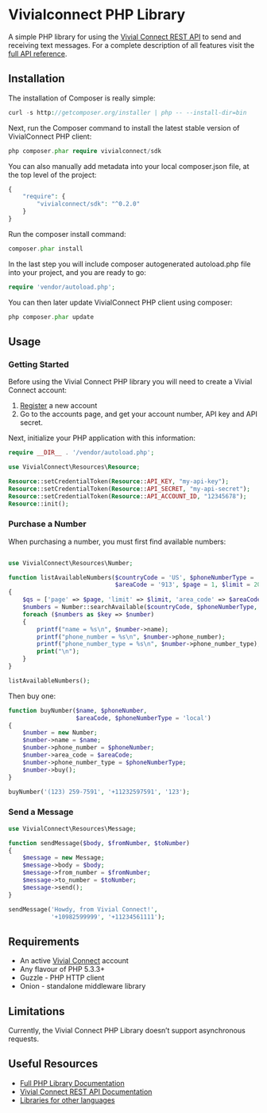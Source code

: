 # Vivialconnect PHP Library

A simple PHP library for using the [Vivial Connect REST API](https://www.vivialconnect.net/) to send and receiving text messages. For a complete description of all features visit the [full API reference](https://vivialconnect.github.io/vivialconnect-php/).

## Installation

The installation of Composer is really simple:

```php
curl -s http://getcomposer.org/installer | php -- --install-dir=bin
```

Next, run the Composer command to install the latest stable version of VivialConnect PHP client:

```php
php composer.phar require vivialconnect/sdk
```

You can also manually add metadata into your local composer.json file, at the top level of the project:

```php
{
    "require": {
        "vivialconnect/sdk": "^0.2.0"
    }
}
```

Run the composer install command:

```php
composer.phar install
```

In the last step you will include composer autogenerated autoload.php file into your project, and you are ready to go:

```php
require 'vendor/autoload.php';
```

You can then later update VivialConnect PHP client using composer:

```php
php composer.phar update
```

## Usage

### Getting Started

Before using the Vivial Connect PHP library you will need to create a Vivial Connect account:

1. [Register](https://www.vivialconnect.net/register/) a new account
2. Go to the accounts page, and get your account number, API key and API secret.

Next, initialize your PHP application with this information:

```php
require __DIR__ . '/vendor/autoload.php';

use VivialConnect\Resources\Resource;

Resource::setCredentialToken(Resource::API_KEY, "my-api-key");
Resource::setCredentialToken(Resource::API_SECRET, "my-api-secret");
Resource::setCredentialToken(Resource::API_ACCOUNT_ID, "12345678");
Resource::init();

```

### Purchase a Number

When purchasing a number, you must first find available numbers:

```php

use VivialConnect\Resources\Number;

function listAvailableNumbers($countryCode = 'US', $phoneNumberType = 'local',
                              $areaCode = '913', $page = 1, $limit = 20)
{
    $qs = ['page' => $page, 'limit' => $limit, 'area_code' => $areaCode];
    $numbers = Number::searchAvailable($countryCode, $phoneNumberType, $qs);
    foreach ($numbers as $key => $number)
    {
        printf("name = %s\n", $number->name);
        printf("phone_number = %s\n", $number->phone_number);
        printf("phone_number_type = %s\n", $number->phone_number_type);
        print("\n");
    }
}

listAvailableNumbers();
```

Then buy one:

```php
function buyNumber($name, $phoneNumber,
                   $areaCode, $phoneNumberType = 'local')
{
    $number = new Number;
    $number->name = $name;
    $number->phone_number = $phoneNumber;
    $number->area_code = $areaCode;
    $number->phone_number_type = $phoneNumberType;
    $number->buy();
}

buyNumber('(123) 259-7591', '+11232597591', '123');

```

### Send a Message

```php
use VivialConnect\Resources\Message;

function sendMessage($body, $fromNumber, $toNumber)
{
    $message = new Message;
    $message->body = $body;
    $message->from_number = $fromNumber;
    $message->to_number = $toNumber;
    $message->send();
}

sendMessage('Howdy, from Vivial Connect!',
            '+10982599999', '+11234561111');

```

<!-- ### Get Message Status

```
TODO

``` -->

## Requirements

-   An active [Vivial Connect](https://www.vivialconnect.net/register/) account
-   Any flavour of PHP 5.3.3+
-   Guzzle - PHP HTTP client
-   Onion - standalone middleware library

## Limitations

Currently, the Vivial Connect PHP Library doesn’t support asynchronous requests.

## Useful Resources

-   [Full PHP Library Documentation](https://vivialconnect.github.io/vivialconnect-php/)
-   [Vivial Connect REST API Documentation](https://vivialconnect.net/docs)
-   [Libraries for other languages](https://vivialconnect.github.io)
